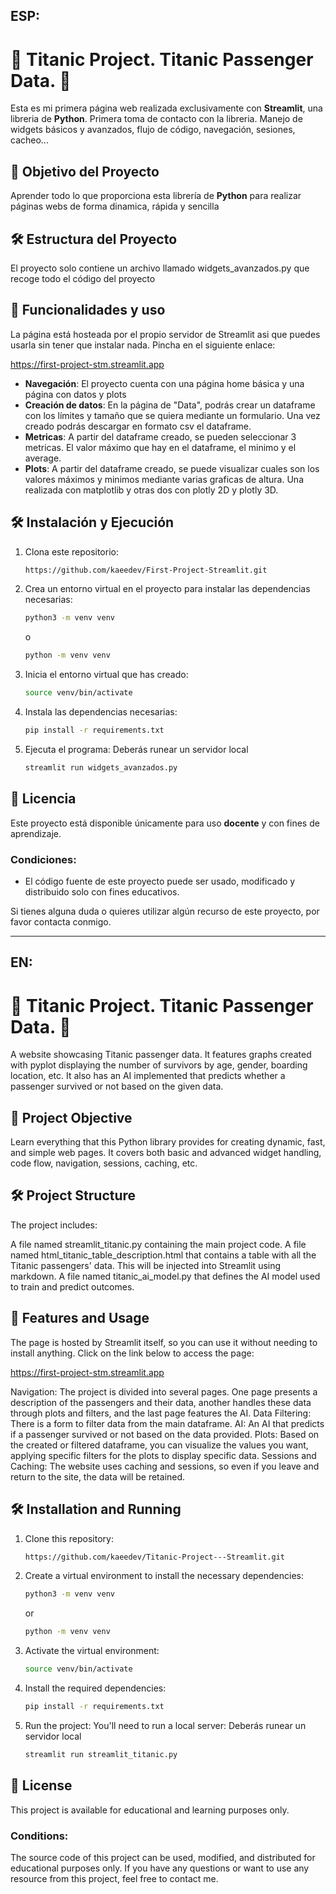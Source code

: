 ## ESP:

# 🚢 Titanic Project. Titanic Passenger Data. 🐍

Esta es mi primera página web realizada exclusivamente con **Streamlit**, una libreria de **Python**. Primera toma de contacto con la libreria. Manejo de widgets básicos y avanzados, flujo de código, navegación, sesiones, cacheo...

## 🎯 Objetivo del Proyecto

Aprender todo lo que proporciona esta librería de **Python** para realizar páginas webs de forma dinamica, rápida y sencilla

## 🛠️ Estructura del Proyecto

El proyecto solo contiene un archivo llamado widgets_avanzados.py que recoge todo el código del proyecto


## 🚀 Funcionalidades y uso

La página está hosteada por el propio servidor de Streamlit asi que puedes usarla sin tener que instalar nada. Pincha en el siguiente enlace:

https://first-project-stm.streamlit.app

- **Navegación**: El proyecto cuenta con una página home básica y una página con datos y plots
- **Creación de datos**: En la página de "Data", podrás crear un dataframe con los límites y tamaño que se quiera mediante un formulario. Una vez creado podrás descargar en formato csv el dataframe.
- **Metricas**: A partir del dataframe creado, se pueden seleccionar 3 metricas. El valor máximo que hay en el dataframe, el minimo y el average.
- **Plots**: A partir del dataframe creado, se puede visualizar cuales son los valores máximos y minimos mediante varias graficas de altura. Una realizada con matplotlib y otras dos con plotly 2D y plotly 3D.


## 🛠️ Instalación y Ejecución

1. Clona este repositorio:
   ```bash
   https://github.com/kaeedev/First-Project-Streamlit.git

2. Crea un entorno virtual en el proyecto para instalar las dependencias necesarias:
   ```bash
   python3 -m venv venv
   
   ```
   o
   ```bash
   python -m venv venv
   ```

3. Inicia el entorno virtual que has creado:
   ```bash
   source venv/bin/activate

4. Instala las dependencias necesarias:
   ```bash
   pip install -r requirements.txt
   ```

5. Ejecuta el programa:
   Deberás runear un servidor local
   ```bash
   streamlit run widgets_avanzados.py
   ```

## 📝 Licencia

Este proyecto está disponible únicamente para uso **docente** y con fines de aprendizaje.

### Condiciones:
- El código fuente de este proyecto puede ser usado, modificado y distribuido solo con fines educativos.

Si tienes alguna duda o quieres utilizar algún recurso de este proyecto, por favor contacta conmigo.

---

## EN:

# 🚢 Titanic Project. Titanic Passenger Data. 🐍

A website showcasing Titanic passenger data. It features graphs created with pyplot displaying the number of survivors by age, gender, boarding location, etc. It also has an AI implemented that predicts whether a passenger survived or not based on the given data.

## 🎯 Project Objective

Learn everything that this Python library provides for creating dynamic, fast, and simple web pages. It covers both basic and advanced widget handling, code flow, navigation, sessions, caching, etc.

## 🛠️ Project Structure

The project includes:

A file named streamlit_titanic.py containing the main project code.
A file named html_titanic_table_description.html that contains a table with all the Titanic passengers' data. This will be injected into Streamlit using markdown.
A file named titanic_ai_model.py that defines the AI model used to train and predict outcomes.

## 🚀 Features and Usage

The page is hosted by Streamlit itself, so you can use it without needing to install anything. Click on the link below to access the page:

https://first-project-stm.streamlit.app

Navigation: The project is divided into several pages. One page presents a description of the passengers and their data, another handles these data through plots and filters, and the last page features the AI.
Data Filtering: There is a form to filter data from the main dataframe.
AI: An AI that predicts if a passenger survived or not based on the data provided.
Plots: Based on the created or filtered dataframe, you can visualize the values you want, applying specific filters for the plots to display specific data.
Sessions and Caching: The website uses caching and sessions, so even if you leave and return to the site, the data will be retained.

## 🛠️ Installation and Running

1. Clone this repository:
   ```bash
   https://github.com/kaeedev/Titanic-Project---Streamlit.git

2. Create a virtual environment to install the necessary dependencies:
   ```bash
   python3 -m venv venv
   
   ```
   or
   ```bash
   python -m venv venv
   ```

3. Activate the virtual environment:
   ```bash
   source venv/bin/activate

4. Install the required dependencies:
   ```bash
   pip install -r requirements.txt
   ```

5. Run the project: You'll need to run a local server:
   Deberás runear un servidor local
   ```bash
   streamlit run streamlit_titanic.py
   ```
   
## 📝 License

This project is available for educational and learning purposes only.

### Conditions:

The source code of this project can be used, modified, and distributed for educational purposes only.
If you have any questions or want to use any resource from this project, feel free to contact me.

